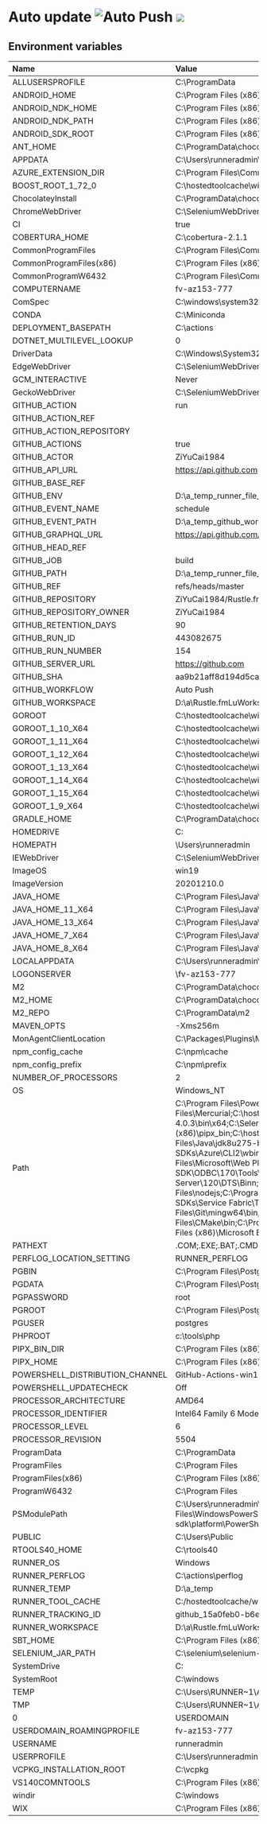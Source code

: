 ﻿# Auto update ![Auto Push](https://github.com/ZiYuCai1984/Rustle.fmLuWorks.Automation.DailyPush.Internal/workflows/Auto%20Push/badge.svg) ![](https://img.shields.io/github/v/tag/ZiYuCai1984/Rustle.fmLuWorks.Automation.DailyPush)


## Environment variables

| Name  | Value  |
| :------------ | :------------ |
| ALLUSERSPROFILE | C:\ProgramData |
 | ANDROID_HOME | C:\Program Files (x86)\Android\android-sdk |
 | ANDROID_NDK_HOME | C:\Program Files (x86)\Android\android-sdk\ndk-bundle |
 | ANDROID_NDK_PATH | C:\Program Files (x86)\Android\android-sdk\ndk-bundle |
 | ANDROID_SDK_ROOT | C:\Program Files (x86)\Android\android-sdk |
 | ANT_HOME | C:\ProgramData\chocolatey\lib\ant\tools\apache-ant-1.10.9 |
 | APPDATA | C:\Users\runneradmin\AppData\Roaming |
 | AZURE_EXTENSION_DIR | C:\Program Files\Common Files\AzureCliExtensionDirectory |
 | BOOST_ROOT_1_72_0 | C:\hostedtoolcache\windows\Boost\1.72.0\x86_64 |
 | ChocolateyInstall | C:\ProgramData\chocolatey |
 | ChromeWebDriver | C:\SeleniumWebDrivers\ChromeDriver |
 | CI | true |
 | COBERTURA_HOME | C:\cobertura-2.1.1 |
 | CommonProgramFiles | C:\Program Files\Common Files |
 | CommonProgramFiles(x86) | C:\Program Files (x86)\Common Files |
 | CommonProgramW6432 | C:\Program Files\Common Files |
 | COMPUTERNAME | fv-az153-777 |
 | ComSpec | C:\windows\system32\cmd.exe |
 | CONDA | C:\Miniconda |
 | DEPLOYMENT_BASEPATH | C:\actions |
 | DOTNET_MULTILEVEL_LOOKUP | 0 |
 | DriverData | C:\Windows\System32\Drivers\DriverData |
 | EdgeWebDriver | C:\SeleniumWebDrivers\EdgeDriver |
 | GCM_INTERACTIVE | Never |
 | GeckoWebDriver | C:\SeleniumWebDrivers\GeckoDriver |
 | GITHUB_ACTION | run |
 | GITHUB_ACTION_REF |  |
 | GITHUB_ACTION_REPOSITORY |  |
 | GITHUB_ACTIONS | true |
 | GITHUB_ACTOR | ZiYuCai1984 |
 | GITHUB_API_URL | https://api.github.com |
 | GITHUB_BASE_REF |  |
 | GITHUB_ENV | D:\a\_temp\_runner_file_commands\set_env_f4d9739b-a702-4a80-82d2-da3499b2caea |
 | GITHUB_EVENT_NAME | schedule |
 | GITHUB_EVENT_PATH | D:\a\_temp\_github_workflow\event.json |
 | GITHUB_GRAPHQL_URL | https://api.github.com/graphql |
 | GITHUB_HEAD_REF |  |
 | GITHUB_JOB | build |
 | GITHUB_PATH | D:\a\_temp\_runner_file_commands\add_path_f4d9739b-a702-4a80-82d2-da3499b2caea |
 | GITHUB_REF | refs/heads/master |
 | GITHUB_REPOSITORY | ZiYuCai1984/Rustle.fmLuWorks.Automation.DailyPush.Internal |
 | GITHUB_REPOSITORY_OWNER | ZiYuCai1984 |
 | GITHUB_RETENTION_DAYS | 90 |
 | GITHUB_RUN_ID | 443082675 |
 | GITHUB_RUN_NUMBER | 154 |
 | GITHUB_SERVER_URL | https://github.com |
 | GITHUB_SHA | aa9b21aff8d194d5cac1a346d0f0a48a360d5955 |
 | GITHUB_WORKFLOW | Auto Push |
 | GITHUB_WORKSPACE | D:\a\Rustle.fmLuWorks.Automation.DailyPush.Internal\Rustle.fmLuWorks.Automation.DailyPush.Internal |
 | GOROOT | C:\hostedtoolcache\windows\go\1.14.13\x64 |
 | GOROOT_1_10_X64 | C:\hostedtoolcache\windows\go\1.10.8\x64 |
 | GOROOT_1_11_X64 | C:\hostedtoolcache\windows\go\1.11.13\x64 |
 | GOROOT_1_12_X64 | C:\hostedtoolcache\windows\go\1.12.17\x64 |
 | GOROOT_1_13_X64 | C:\hostedtoolcache\windows\go\1.13.15\x64 |
 | GOROOT_1_14_X64 | C:\hostedtoolcache\windows\go\1.14.13\x64 |
 | GOROOT_1_15_X64 | C:\hostedtoolcache\windows\go\1.15.6\x64 |
 | GOROOT_1_9_X64 | C:\hostedtoolcache\windows\go\1.9.7\x64 |
 | GRADLE_HOME | C:\ProgramData\chocolatey\lib\gradle\tools\gradle-6.7 |
 | HOMEDRIVE | C: |
 | HOMEPATH | \Users\runneradmin |
 | IEWebDriver | C:\SeleniumWebDrivers\IEDriver |
 | ImageOS | win19 |
 | ImageVersion | 20201210.0 |
 | JAVA_HOME | C:\Program Files\Java\jdk8u275-b01 |
 | JAVA_HOME_11_X64 | C:\Program Files\Java\jdk-11.0.9.1+1 |
 | JAVA_HOME_13_X64 | C:\Program Files\Java\jdk-13.0.2+8 |
 | JAVA_HOME_7_X64 | C:\Program Files\Java\zulu-7-azure-jdk_7.31.0.5-7.0.232-win_x64 |
 | JAVA_HOME_8_X64 | C:\Program Files\Java\jdk8u275-b01 |
 | LOCALAPPDATA | C:\Users\runneradmin\AppData\Local |
 | LOGONSERVER | \\fv-az153-777 |
 | M2 | C:\ProgramData\chocolatey\lib\maven\apache-maven-3.6.3\bin |
 | M2_HOME | C:\ProgramData\chocolatey\lib\maven\apache-maven-3.6.3 |
 | M2_REPO | C:\ProgramData\m2 |
 | MAVEN_OPTS | -Xms256m |
 | MonAgentClientLocation | C:\Packages\Plugins\Microsoft.Azure.Geneva.GenevaMonitoring\2.20.0.1\Monitoring\Agent |
 | npm_config_cache | C:\npm\cache |
 | npm_config_prefix | C:\npm\prefix |
 | NUMBER_OF_PROCESSORS | 2 |
 | OS | Windows_NT |
 | Path | C:\Program Files\PowerShell\7;C:\Users\runneradmin\.dotnet\tools;C:\Program Files\MongoDB\Server\4.4\bin;C:\aliyun-cli;C:\ProgramData\kind;C:\vcpkg;C:\cf-cli;C:\Program Files (x86)\NSIS\;C:\Program Files\Mercurial\;C:\hostedtoolcache\windows\stack\2.5.1\x64;C:\ProgramData\chocolatey\lib\ghc.8.10.2.2\tools\ghc-8.10.2\bin;C:\Program Files\dotnet;C:\mysql-5.7.21-winx64\bin;C:\Program Files\R\R-4.0.3\bin\x64;C:\SeleniumWebDrivers\GeckoDriver;C:\Program Files (x86)\sbt\bin;C:\Rust\.cargo\bin;C:\Program Files (x86)\GitHub CLI;C:\Program Files\Git\bin;C:\Program Files (x86)\pipx_bin;C:\hostedtoolcache\windows\go\1.14.13\x64\bin;C:\hostedtoolcache\windows\Python\3.7.9\x64\Scripts;C:\hostedtoolcache\windows\Python\3.7.9\x64;C:\hostedtoolcache\windows\Ruby\2.5.8\x64\bin;C:\Program Files\Java\jdk8u275-b01\bin;C:\npm\prefix;C:\Program Files\Microsoft SDKs\Azure\Azure Dev Spaces CLI;C:\Program Files\Microsoft SDKs\Azure\Azure Dev Spaces CLI\;C:\Program Files (x86)\Microsoft SDKs\Azure\CLI2\wbin;C:\windows\system32;C:\windows;C:\windows\System32\Wbem;C:\windows\System32\WindowsPowerShell\v1.0\;C:\windows\System32\OpenSSH\;C:\ProgramData\Chocolatey\bin;C:\Program Files\Microsoft\Web Platform Installer\;C:\Program Files\Docker;C:\Program Files\PowerShell\7\;C:\Program Files\dotnet\;C:\Program Files\Microsoft SQL Server\130\Tools\Binn\;C:\Program Files\Microsoft SQL Server\Client SDK\ODBC\170\Tools\Binn\;C:\Program Files (x86)\Windows Kits\10\Windows Performance Toolkit\;C:\Program Files (x86)\Microsoft SQL Server\110\DTS\Binn\;C:\Program Files (x86)\Microsoft SQL Server\120\DTS\Binn\;C:\Program Files (x86)\Microsoft SQL Server\130\DTS\Binn\;C:\Program Files (x86)\Microsoft SQL Server\140\DTS\Binn\;C:\Program Files (x86)\Microsoft SQL Server\150\DTS\Binn\;C:\Program Files\nodejs\;C:\ProgramData\chocolatey\lib\pulumi\tools\Pulumi\bin;C:\ProgramData\chocolatey\lib\maven\apache-maven-3.6.3\bin;C:\Program Files\Microsoft Service Fabric\bin\Fabric\Fabric.Code;C:\Program Files\Microsoft SDKs\Service Fabric\Tools\ServiceFabricLocalClusterManager;C:\Program Files\OpenSSL\bin;C:\Strawberry\c\bin;C:\Strawberry\perl\site\bin;C:\Strawberry\perl\bin;C:\Program Files\Git\cmd;C:\Program Files\Git\mingw64\bin;C:\Program Files\Git\usr\bin;c:\tools\php;C:\Program Files (x86)\sbt\bin;C:\Program Files\TortoiseSVN\bin;C:\SeleniumWebDrivers\ChromeDriver\;C:\SeleniumWebDrivers\EdgeDriver\;C:\Program Files\CMake\bin;C:\Program Files\Amazon\AWSCLIV2\;C:\Program Files\Amazon\SessionManagerPlugin\bin\;C:\Program Files\Amazon\AWSSAMCLI\bin\;C:\Program Files (x86)\Google\Cloud SDK\google-cloud-sdk\bin;C:\Program Files (x86)\Microsoft BizTalk Server\;C:\Users\runneradmin\AppData\Local\Microsoft\WindowsApps |
 | PATHEXT | .COM;.EXE;.BAT;.CMD;.VBS;.VBE;.JS;.JSE;.WSF;.WSH;.MSC;.CPL |
 | PERFLOG_LOCATION_SETTING | RUNNER_PERFLOG |
 | PGBIN | C:\Program Files\PostgreSQL\13\bin |
 | PGDATA | C:\Program Files\PostgreSQL\13\data |
 | PGPASSWORD | root |
 | PGROOT | C:\Program Files\PostgreSQL\13 |
 | PGUSER | postgres |
 | PHPROOT | c:\tools\php |
 | PIPX_BIN_DIR | C:\Program Files (x86)\pipx_bin |
 | PIPX_HOME | C:\Program Files (x86)\pipx |
 | POWERSHELL_DISTRIBUTION_CHANNEL | GitHub-Actions-win19 |
 | POWERSHELL_UPDATECHECK | Off |
 | PROCESSOR_ARCHITECTURE | AMD64 |
 | PROCESSOR_IDENTIFIER | Intel64 Family 6 Model 85 Stepping 4, GenuineIntel |
 | PROCESSOR_LEVEL | 6 |
 | PROCESSOR_REVISION | 5504 |
 | ProgramData | C:\ProgramData |
 | ProgramFiles | C:\Program Files |
 | ProgramFiles(x86) | C:\Program Files (x86) |
 | ProgramW6432 | C:\Program Files |
 | PSModulePath | C:\Users\runneradmin\Documents\WindowsPowerShell\Modules;C:\Modules\azurerm_2.1.0;C:\Modules\azure_2.1.0;C:\Users\packer\Documents\WindowsPowerShell\Modules;C:\Program Files\WindowsPowerShell\Modules;C:\windows\system32\WindowsPowerShell\v1.0\Modules;C:\Program Files\Microsoft SQL Server\130\Tools\PowerShell\Modules\;C:\Program Files (x86)\Google\Cloud SDK\google-cloud-sdk\platform\PowerShell |
 | PUBLIC | C:\Users\Public |
 | RTOOLS40_HOME | C:\rtools40 |
 | RUNNER_OS | Windows |
 | RUNNER_PERFLOG | C:\actions\perflog |
 | RUNNER_TEMP | D:\a\_temp |
 | RUNNER_TOOL_CACHE | C:/hostedtoolcache/windows |
 | RUNNER_TRACKING_ID | github_15a0feb0-b6e4-4787-b564-714b41c607a3 |
 | RUNNER_WORKSPACE | D:\a\Rustle.fmLuWorks.Automation.DailyPush.Internal |
 | SBT_HOME | C:\Program Files (x86)\sbt\ |
 | SELENIUM_JAR_PATH | C:\selenium\selenium-server-standalone.jar |
 | SystemDrive | C: |
 | SystemRoot | C:\windows |
 | TEMP | C:\Users\RUNNER~1\AppData\Local\Temp |
 | TMP | C:\Users\RUNNER~1\AppData\Local\Temp |
 0 | USERDOMAIN | fv-az153-777 |
 | USERDOMAIN_ROAMINGPROFILE | fv-az153-777 |
 | USERNAME | runneradmin |
 | USERPROFILE | C:\Users\runneradmin |
 | VCPKG_INSTALLATION_ROOT | C:\vcpkg |
 | VS140COMNTOOLS | C:\Program Files (x86)\Microsoft Visual Studio 14.0\Common7\Tools\ |
 | windir | C:\windows |
 | WIX | C:\Program Files (x86)\WiX Toolset v3.11\ |


